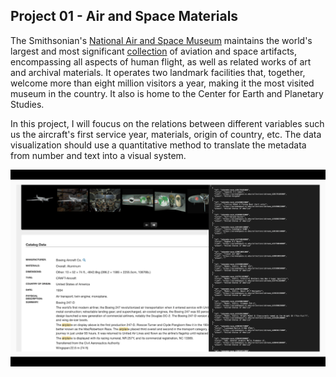 ## Project 01 - Air and Space Materials

The Smithsonian's [National Air and Space Museum](https://airandspace.si.edu/) maintains the world's largest and most significant [collection](https://airandspace.si.edu/node/60201) of aviation and space artifacts, encompassing all aspects of human flight, as well as related works of art and archival materials. It operates two landmark facilities that, together, welcome more than eight million visitors a year, making it the most visited museum in the country. It also is home to the Center for Earth and Planetary Studies. 

In this project, I will foucus on the relations between different variables such us the aircraft's first service year, materials, origin of country, etc. The data visualization should use a quantitative method to translate the metadata from number and text into a visual system.

<img src="https://github.com/yujunmjiang/major-studio-1-fall-20/blob/master/p1_air_and_space_materials/document/Screen%20Shot%202020-10-05%20at%2010.55.49%20PM.png">
